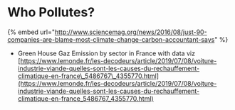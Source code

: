 # Who Pollutes?



{% embed url="http://www.sciencemag.org/news/2016/08/just-90-companies-are-blame-most-climate-change-carbon-accountant-says" %}

* Green House Gaz Emission by sector in France with data viz [https://www.lemonde.fr/les-decodeurs/article/2019/07/08/voiture-industrie-viande-quelles-sont-les-causes-du-rechauffement-climatique-en-france\_5486767\_4355770.html](https://www.lemonde.fr/les-decodeurs/article/2019/07/08/voiture-industrie-viande-quelles-sont-les-causes-du-rechauffement-climatique-en-france_5486767_4355770.html)

